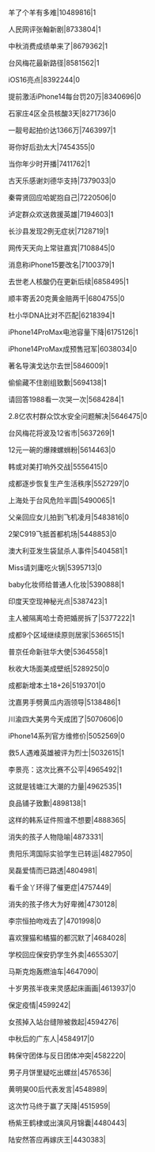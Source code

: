 羊了个羊有多难|10489816|1

人民网评张翰新剧|8733804|1

中秋消费成绩单来了|8679362|1

台风梅花最新路径|8581562|1

iOS16亮点|8392244|0

提前激活iPhone14每台罚20万|8340696|0

石家庄4区全员核酸3天|8271736|0

一靓号起拍价达1366万|7463997|1

哥你好后劲太大|7454355|0

当你年少时开播|7411762|1

古天乐感谢刘德华支持|7379033|0

秦霄贤回应哈妮抱自己|7220506|0

泸定群众欢送救援英雄|7194603|1

长沙县发现2例无症状|7128719|1

网传天天向上常驻嘉宾|7108845|0

消息称iPhone15要改名|7100379|1

去世老人核酸仍在更新后续|6858495|1

顺丰寄丢20克黄金赔两千|6804755|0

杜小华DNA比对不匹配|6218394|1

iPhone14ProMax电池容量下降|6175126|1

iPhone14ProMax成预售冠军|6038034|0

著名导演戈达尔去世|5846009|1

偷偷藏不住剧组致歉|5694138|1

请回答1988看一次哭一次|5684284|1

2.8亿农村群众饮水安全问题解决|5646475|0

台风梅花将波及12省市|5637269|1

12元一碗的爆辣螺蛳粉|5614463|0

韩或对美打响外交战|5556415|0

成都逐步恢复生产生活秩序|5527297|0

上海处于台风危险半圆|5490065|1

父亲回应女儿拍到飞机凌月|5483816|0

2架C919飞抵首都机场|5448853|0

澳大利亚发生袋鼠杀人事件|5404581|1

Miss请刘庸吃火锅|5395713|0

baby化妆师给普通人化妆|5390888|1

印度天空现神秘光点|5387423|1

主人被隔离哈士奇把婚房拆了|5377222|1

成都9个区域继续原则居家|5366515|1

普京任命新驻华大使|5364558|1

秋收大场面美成壁纸|5289250|0

成都新增本土18+26|5193701|0

沈嘉男手劈黄瓜内涵领导|5138486|1

川渝四大美男今天成团了|5070606|0

iPhone14系列官方维修价|5052569|0

救5人遇难英雄被评为烈士|5032615|1

李景亮：这次比赛不公平|4965492|1

这就是钱塘江大潮的力量|4962535|1

良品铺子致歉|4898138|1

这样的韩系证件照谁不想要|4888365|

消失的孩子人物隐喻|4873331|

贵阳乐湾国际实验学生已转运|4827950|

吴磊爱情而已路透|4804981|

看千金丫环得了催更症|4757449|

消失的孩子佟大为好卑微|4730128|

李宗恒拍吻戏去了|4701998|0

喜欢狸猫和橘猫的都沉默了|4684028|

学校回应保安扔学生外卖|4655307|

马斯克炮轰燃油车|4647090|

十岁男孩半夜来灵感起床画画|4613937|0

保定疫情|4599242|

女孩掉入站台缝隙被救起|4594276|

中秋后的广东人|4584917|0

韩保守团体与反日团体冲突|4582220|

男子月饼里疑吃出螺丝|4576536|

黄明昊00后代表发言|4548989|

这次竹马终于赢了天降|4515959|

杨紫王鹤棣或出演风月锦囊|4480443|

陆安然答应再嫁庆王|4430383|

